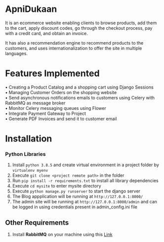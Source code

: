 # ApniDukaan

It is an ecommerce website enabling clients to browse products, add them to the cart, apply discount codes, go through the checkout process, pay with a credit card, and obtain an invoice. 

It has also a recommendation engine to recommend products to the customers, and uses internationalization to offer the site in multiple languages.

# Features Implemented

• Creating a Product Catalog and a shopping cart using Django Sessions    
• Managing Customer Orders on the shopping website    
• Send asynchronous notifications emails to customers using Celery with RabbitMQ as message broker  
• Monitor Celery messaging queues using Flower  
• Integrate Payment Gateway to Project  
• Generate PDF Invoices and send it to customer email

# Installation

### Python Libraries

1. Install `python 3.8.5` and create virtual environment in a project folder by `virtualenv myenv`  
2. Execute `git clone <project remote path>` in the folder    
3. Run `pip install -r requirements.txt` to install all library dependencies  
4. Execute `cd mysite` to enter mysite directory  
5. Execute `python manage.py runserver` to start the django server  
6. The Blog appplication will be running at `http://127.0.0.1:8000/`  
7. The admin site will be running at `http://127.0.0.1:8000/admin` and can be logged in using credentials present in admin_config.ini file


## Other Requirements 

1. Install **RabbitMQ** on your machine using this [Link](https://www.rabbitmq.com/download.html)

